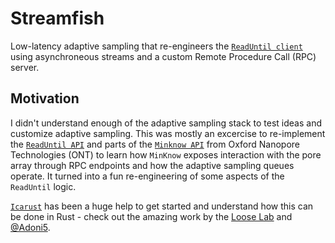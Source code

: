 # Streamfish

Low-latency adaptive sampling that re-engineers the [`ReadUntil client`](https://github.com/nanoporetech/read_until_api) using asynchroneous streams and a custom Remote Procedure Call (RPC) server.

## Motivation

I didn't understand enough of the adaptive sampling stack to test ideas and customize adaptive sampling. This was mostly an excercise to re-implement the [`ReadUntil API`](https://github.com/nanoporetech/read_until_api) and parts of the [`Minknow API`](https://github.com/nanoporetech/minknow_api/tree/master/proto/minknow_api) from Oxford Nanopore Technologies (ONT) to learn how `MinKnow` exposes interaction with the pore array through RPC endpoints and how the adaptive sampling queues operate. It turned into a fun re-engineering of some aspects of the `ReadUntil` logic.

[`Icarust`](https://github.com/LooseLab/Icarust) has been a huge help to get started and understand how this can be done in Rust - check out the amazing work by the [Loose Lab](https://github.com/LooseLab) and [@Adoni5](https://github.com/Adoni5).
